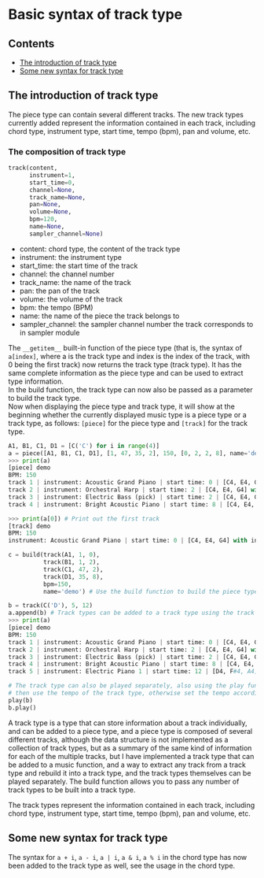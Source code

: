 # Basic syntax of track type

## Contents

- [The introduction of track type](#The-introduction-of-track-type)
- [Some new syntax for track type](#Some-new-syntax-for-track-type)



## The introduction of track type

The piece type can contain several different tracks. The new track types currently added represent the information contained in each track, including chord type, instrument type, start time, tempo (bpm), pan and volume, etc.

### The composition of track type

```python
track(content,
      instrument=1,
      start_time=0,
      channel=None,
      track_name=None,
      pan=None,
      volume=None,
      bpm=120,
      name=None,
      sampler_channel=None)
```

- content: chord type, the content of the track type
- instrument: the instrument type
- start_time: the start time of the track
- channel: the channel number
- track_name: the name of the track
- pan: the pan of the track
- volume: the volume of the track
- bpm: the tempo (BPM)
- name: the name of the piece the track belongs to
- sampler_channel: the sampler channel number the track corresponds to in sampler module


The `__getitem__` built-in function of the piece type (that is, the syntax of `a[index]`, where a is the track type and index is the index of the track, with 0 being the first track) now returns the track type (track type). It has the same complete information as the piece type and can be used to extract type information.  
In the build function, the track type can now also be passed as a parameter to build the track type.  
Now when displaying the piece type and track type, it will show at the beginning whether the currently displayed music type is a piece type or a track type, as follows: `[piece]` for the piece type and `[track]` for the track type.

```python
A1, B1, C1, D1 = [C('C') for i in range(4)]
a = piece([A1, B1, C1, D1], [1, 47, 35, 2], 150, [0, 2, 2, 8], name='demo') # a is a piece type (track type)
>>> print(a)
[piece] demo
BPM: 150
track 1 | instrument: Acoustic Grand Piano | start time: 0 | [C4, E4, G4] with interval [0, 0, 0]
track 2 | instrument: Orchestral Harp | start time: 2 | [C4, E4, G4] with interval [0, 0, 0]
track 3 | instrument: Electric Bass (pick) | start time: 2 | [C4, E4, G4] with interval [0, 0, 0]
track 4 | instrument: Bright Acoustic Piano | start time: 8 | [C4, E4, G4] with interval [0, 0, 0]

>>> print(a[0]) # Print out the first track
[track] demo
BPM: 150
instrument: Acoustic Grand Piano | start time: 0 | [C4, E4, G4] with interval [0, 0, 0]

c = build(track(A1, 1, 0),
          track(B1, 1, 2),
          track(C1, 47, 2),
          track(D1, 35, 8),
          bpm=150,
          name='demo') # Use the build function to build the piece type, you can pass any number of track types as parameters

b = track(C('D'), 5, 12)
a.append(b) # Track types can be added to a track type using the track type's built-in function append. this line adds track type b to track type a
>>> print(a)
[piece] demo
BPM: 150
track 1 | instrument: Acoustic Grand Piano | start time: 0 | [C4, E4, G4] with interval [0, 0, 0]
track 2 | instrument: Orchestral Harp | start time: 2 | [C4, E4, G4] with interval [0, 0, 0]
track 3 | instrument: Electric Bass (pick) | start time: 2 | [C4, E4, G4] with interval [0, 0, 0]
track 4 | instrument: Bright Acoustic Piano | start time: 8 | [C4, E4, G4] with interval [0, 0, 0]
track 5 | instrument: Electric Piano 1 | start time: 12 | [D4, F#4, A4] with interval [0, 0, 0]

# The track type can also be played separately, also using the play function, if the track type has a set tempo.
# then use the tempo of the track type, otherwise set the tempo according to the bpm parameter of the play function
play(b)
b.play()
```

A track type is a type that can store information about a track individually, and can be added to a piece type, and a piece type is composed of several different tracks, although the data structure is not implemented as a collection of track types, but as a summary of the same kind of information for each of the multiple tracks, but I have implemented a track type that can be added to a music function, and a way to extract any track from a track type and rebuild it into a track type, and the track types themselves can be played separately. The build function allows you to pass any number of track types to be built into a track type.

The track types represent the information contained in each track, including chord type, instrument type, start time, tempo (bpm), pan and volume, etc.

## Some new syntax for track type

The syntax for `a + i`, `a - i`, `a | i`, `a & i`, `a % i` in the chord type has now been added to the track type as well, see the usage in the chord type.

